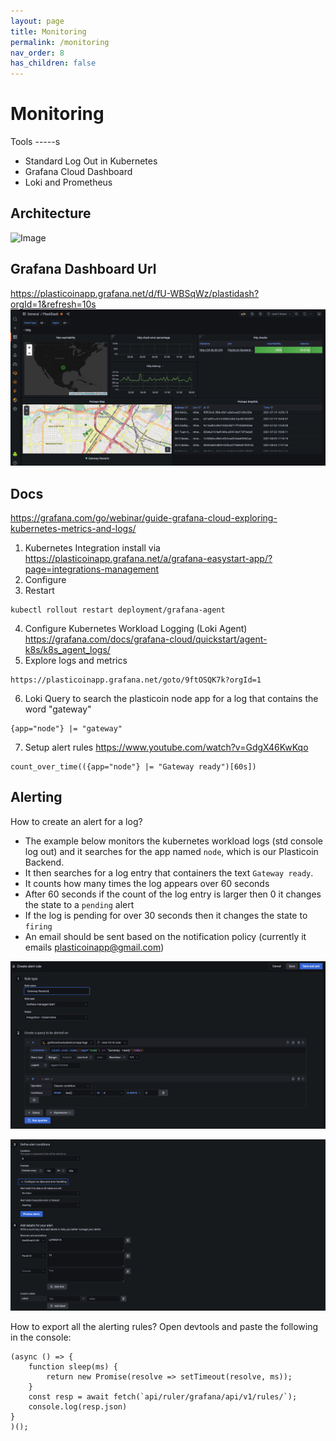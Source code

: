 ```yaml
---
layout: page
title: Monitoring
permalink: /monitoring
nav_order: 8
has_children: false
---
```


Monitoring
====================

Tools
-----s
- Standard Log Out in Kubernetes
- Grafana Cloud Dashboard
- Loki and Prometheus

Architecture
-------------
![Image](./assets/images/MonitoringDiagram.jpg)


Grafana Dashboard Url
-----------------------
https://plasticoinapp.grafana.net/d/fU-WBSqWz/plastidash?orgId=1&refresh=10s 
![Image](./assets/images/GrafanaDashboard.jpg)

Docs
-------
https://grafana.com/go/webinar/guide-grafana-cloud-exploring-kubernetes-metrics-and-logs/ 


1. Kubernetes Integration install via https://plasticoinapp.grafana.net/a/grafana-easystart-app/?page=integrations-management 
2. Configure 
3. Restart
```
kubectl rollout restart deployment/grafana-agent
```
4. Configure Kubernetes Workload Logging (Loki Agent)
https://grafana.com/docs/grafana-cloud/quickstart/agent-k8s/k8s_agent_logs/
5. Explore logs and metrics
```
https://plasticoinapp.grafana.net/goto/9ftOSQK7k?orgId=1 
```
6. Loki Query to search the plasticoin node app for a log that contains the word "gateway"
```
{app="node"} |= "gateway"
```
7. Setup alert rules
https://www.youtube.com/watch?v=GdgX46KwKqo 
```
count_over_time(({app="node"} |= "Gateway ready")[60s])
```


Alerting
--------
How to create an alert for a log? 
- The example below monitors the kubernetes workload logs (std console log out) and it searches for the app named `node`, which is our Plasticoin Backend. 
- It then searches for a log entry that containers the text `Gateway ready`. 
- It counts how many times the log appears over 60 seconds
- After 60 seconds if the count of the log entry is larger then 0 it changes the state to a `pending` alert
- If the log is pending for over 30 seconds then it changes the state to `firing`
- An email should be sent based on the notification policy (currently it emails plasticoinapp@gmail.com)

![Image](./assets/images/grafana-rule-1.png)

![Image](./assets/images/grafana-rule-2.png)


How to export all the alerting rules? Open devtools and paste the following in the console:
```
(async () => {
    function sleep(ms) {
        return new Promise(resolve => setTimeout(resolve, ms));
    }
    const resp = await fetch(`api/ruler/grafana/api/v1/rules/`);
    console.log(resp.json)
}
)();
```